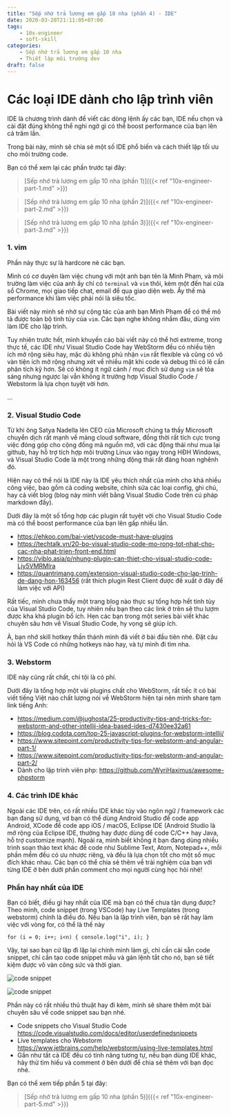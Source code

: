 ```yaml
---
title: "Sếp nhớ trả lương em gấp 10 nha (phần 4) - IDE"
date: 2020-03-20T21:11:05+07:00
tags:
    - 10x-engineer
    - soft-skill
categories:
    - Sếp nhớ trả lương em gấp 10 nha
    - Thiết lập môi trường dev
draft: false
---
```


# Các loại IDE dành cho lập trình viên

IDE là chương trình dành để viết các dòng lệnh ấy các bạn, IDE nếu chọn và cài đặt đúng không thể nghi ngờ gì có thể boost performance của bạn lên cả trăm lần.

Trong bài này, mình sẽ chia sẻ một số IDE phổ biến và cách thiết lập tối ưu cho môi trường code.

Bạn có thể xem lại các phần trước tại đây:
>[Sếp nhớ trả lương em gấp 10 nha (phần 1)]({{< ref "10x-engineer-part-1.md" >}})

>[Sếp nhớ trả lương em gấp 10 nha (phần 2)]({{< ref "10x-engineer-part-2.md" >}})

>[Sếp nhớ trả lương em gấp 10 nha (phần 3)]({{< ref "10x-engineer-part-3.md" >}})


### 1. vim

Phần này thực sự là hardcore nè các bạn.

Mình có cơ duyên làm việc chung với một anh bạn tên là Minh Phạm, và môi trường làm việc của anh ấy chỉ có ```terminal``` và ```vim``` thôi, kèm một đến hai cửa sổ Chrome, mọi giao tiếp chat, email để qua giao diện web. Ấy thế mà performance khi làm việc phải nói là siêu tốc.

Bài viết này mình sẽ nhờ sự cộng tác của anh bạn Minh Phạm để có thể mô tả được toàn bộ tinh túy của ```vim```. Các bạn nghe không nhầm đâu, dùng vim làm IDE cho lập trình.

Tuy nhiên trước hết, mình khuyến cáo bài viết này có thể hơi extreme, trong thực tế, các IDE như Visual Studio Code hay WebStorm đều có nhiều tiện ích mở rộng siêu hay, mặc dù không phủ nhận ```vim``` rất flexible và cũng có vô vàn tiện ích mở rộng nhưng xét về nhiều mặt khi code và debug thì có lẽ cần phân tích kỹ hơn. Sẽ có không ít ngữ cảnh / mục đích sử dụng ```vim``` sẽ tỏa sáng nhưng ngược lại vẫn không ít trường hợp Visual Studio Code / Webstorm là lựa chọn tuyệt vời hơn.

...

### 2. Visual Studio Code

Từ khi ông Satya Nadella lên CEO của Microsoft chúng ta thấy Microsoft chuyển dịch rất mạnh về mảng cloud software, đồng thời rất tích cực trong việc đóng góp cho cộng đồng mã nguồn mở, với các động thái như mua lại github, hay hỗ trợ tích hợp môi trường Linux vào ngay trong HĐH Windows, và Visual Studio Code là một trong những động thái rất đáng hoan nghênh đó.

Hiện nay có thể nói là IDE này là IDE yêu thích nhất của mình cho khá nhiều công việc, bao gồm cả coding website, chỉnh sửa các loại config, ghi chú, hay cả viết blog (blog này mình viết bằng Visual Studio Code trên cú pháp markdown đấy).

Dưới đây là một số tổng hợp các plugin rất tuyệt vời cho Visual Studio Code mà có thể boost performance của bạn lên gấp nhiều lần.

* https://ehkoo.com/bai-viet/vscode-must-have-plugins
* https://techtalk.vn/20-bo-visual-studio-code-mo-rong-tot-nhat-cho-cac-nha-phat-trien-front-end.html
* https://viblo.asia/p/nhung-plugin-can-thiet-cho-visual-studio-code-Ljy5VMRMlra
* https://quantrimang.com/extension-visual-studio-code-cho-lap-trinh-de-dang-hon-163456
(rất thích plugin Rest Client được đề xuất ở đây để làm việc với API)

Rất tiếc, mình chưa thấy một trang blog nào thực sự tổng hợp hết tinh tùy của Visual Studio Code, tuy nhiên nếu bạn theo các link ở trên sẽ thu lượm được kha khá plugin bổ ích. Hẹn các bạn trong một series bài viết khác chuyên sâu hơn về Visual Studio Code, hy vọng sẽ giúp ích.

À, bạn nhớ skill hotkey thần thánh mình đã viết ở bài đầu tiên nhé. Đặt câu hỏi là VS Code có những hotkeys nào hay, và tự mình đi tìm nha.

### 3. Webstorm

IDE này cũng rất chất, chỉ tội là có phí.

Dưới đây là tổng hợp một vài plugins chất cho WebStorm, rất tiếc ít có bài viết tiếng Việt nào chất lượng nói về WebStorm hiện tại nên mình share tạm link tiếng Anh:
* https://medium.com/@jughosta/25-productivity-tips-and-tricks-for-webstorm-and-other-intellij-idea-based-ides-d7430ee32a61
* https://blog.codota.com/top-25-javascript-plugins-for-webstorm-intellij/
* https://www.sitepoint.com/productivity-tips-for-webstorm-and-angular-part-1/
* https://www.sitepoint.com/productivity-tips-for-webstorm-and-angular-part-2/
* Dành cho lập trình viên php: https://github.com/WyriHaximus/awesome-phpstorm

### 4. Các trình IDE khác 

Ngoài các IDE trên, có rất nhiều IDE khác tùy vào ngôn ngữ / framework các bạn đang sử dụng, vd bạn có thể dùng Android Studio để code app Android, XCode để code app iOS / macOS, Eclipse IDE (Android Studio là mở rộng của Eclipse IDE, thường hay được dùng để code C/C++ hay Java, hỗ trợ customize mạnh). Ngoài ra, mình biết không ít bạn đang dùng nhiều trình soạn thảo text khác để code như Sublime Text, Atom, Notepad++, mỗi phần mềm đều có ưu nhược riêng, và đều là lựa chọn tốt cho một số mục đích khác nhau. Các bạn có thể chia sẻ thêm về trải nghiệm của bạn với từng IDE ở bên dưới phần comment cho mọi người cùng học hỏi nhé!

### Phần hay nhất của IDE

Bạn có biết, điều gì hay nhất của IDE mà bạn có thể chưa tận dụng được?
Theo mình, code snippet (trong VSCode) hay Live Templates (trong webstorm) chính là điều đó.
Nếu bạn là lập trình viên, bạn sẽ rất hay làm việc với vòng for, có thể là thế này

```for (i = 0; i++; i<n) { console.log("i", i); }```

Vậy, tại sao bạn cứ lặp đi lặp lại chính mình làm gì, chỉ cần cài sẵn code snippet, chỉ cần tạo code snippet mẫu và gán lệnh tắt cho nó, bạn sẽ tiết kiệm được vô vàn công sức và thời gian.

![code snippet](/img/10x-code-snippets.gif "VS Code")

![code snippet](/img/10x-live-templates.gif "Webstorm")

Phần này có rất nhiều thủ thuật hay đi kèm, mình sẽ share thêm một bài chuyên sâu về code snippet sau bạn nhé.

* Code snippets cho Visual Studio Code https://code.visualstudio.com/docs/editor/userdefinedsnippets
* Live templates cho Webstorm https://www.jetbrains.com/help/webstorm/using-live-templates.html
* Gần như tất cả IDE đều có tính năng tương tự, nếu bạn dùng IDE khác, hãy thử tìm hiểu và comment ở bên dưới để chia sẻ thêm với bạn đọc nhé.

Bạn có thể xem tiếp phần 5 tại đây:
>[Sếp nhớ trả lương em gấp 10 nha (phần 5)]({{< ref "10x-engineer-part-5.md" >}})
